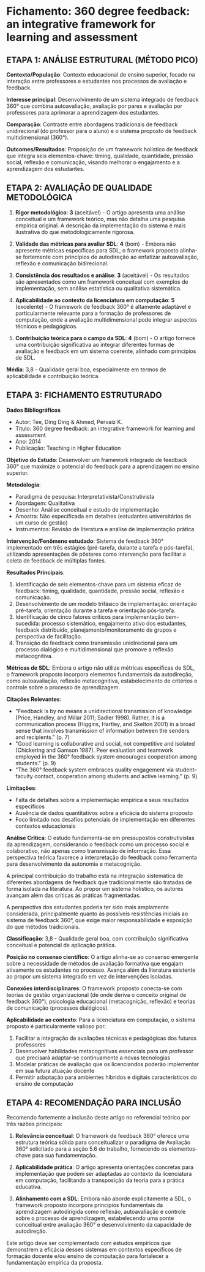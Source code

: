 # Fichamento: 360 degree feedback: an integrative framework for learning and assessment

## ETAPA 1: ANÁLISE ESTRUTURAL (MÉTODO PICO)

**Contexto/População**: Contexto educacional de ensino superior, focado na interação entre professores e estudantes nos processos de avaliação e feedback.

**Interesse principal**: Desenvolvimento de um sistema integrado de feedback 360° que combina autoavaliação, avaliação por pares e avaliação por professores para aprimorar a aprendizagem dos estudantes.

**Comparação**: Contraste entre abordagens tradicionais de feedback unidirecional (do professor para o aluno) e o sistema proposto de feedback multidimensional (360°).

**Outcomes/Resultados**: Proposição de um framework holístico de feedback que integra seis elementos-chave: timing, qualidade, quantidade, pressão social, reflexão e comunicação, visando melhorar o engajamento e a aprendizagem dos estudantes.

## ETAPA 2: AVALIAÇÃO DE QUALIDADE METODOLÓGICA

1. **Rigor metodológico**: **3** (aceitável) - O artigo apresenta uma análise conceitual e um framework teórico, mas não detalha uma pesquisa empírica original. A descrição da implementação do sistema é mais ilustrativa do que metodologicamente rigorosa.

2. **Validade das métricas para avaliar SDL**: **4** (bom) - Embora não apresente métricas específicas para SDL, o framework proposto alinha-se fortemente com princípios de autodireção ao enfatizar autoavaliação, reflexão e comunicação bidirecional.

3. **Consistência dos resultados e análise**: **3** (aceitável) - Os resultados são apresentados como um framework conceitual com exemplos de implementação, sem análise estatística ou qualitativa sistemática.

4. **Aplicabilidade ao contexto da licenciatura em computação**: **5** (excelente) - O framework de feedback 360° é altamente adaptável e particularmente relevante para a formação de professores de computação, onde a avaliação multidimensional pode integrar aspectos técnicos e pedagógicos.

5. **Contribuição teórica para o campo da SDL**: **4** (bom) - O artigo fornece uma contribuição significativa ao integrar diferentes formas de avaliação e feedback em um sistema coerente, alinhado com princípios de SDL.

**Média**: 3,8 - Qualidade geral boa, especialmente em termos de aplicabilidade e contribuição teórica.

## ETAPA 3: FICHAMENTO ESTRUTURADO

**Dados Bibliográficos**

- Autor: Tee, Ding Ding & Ahmed, Pervaiz K.
- Título: 360 degree feedback: an integrative framework for learning and assessment
- Ano: 2014
- Publicação: Teaching in Higher Education

**Objetivo do Estudo**: Desenvolver um framework integrado de feedback 360° que maximize o potencial do feedback para a aprendizagem no ensino superior.

**Metodologia**:

- Paradigma de pesquisa: Interpretativista/Construtivista
- Abordagem: Qualitativa
- Desenho: Análise conceitual e estudo de implementação
- Amostra: Não especificada em detalhes (estudantes universitários de um curso de gestão)
- Instrumentos: Revisão de literatura e análise de implementação prática

**Intervenção/Fenômeno estudado**: Sistema de feedback 360° implementado em três estágios (pré-tarefa, durante a tarefa e pós-tarefa), utilizando apresentações de pôsteres como intervenção para facilitar a coleta de feedback de múltiplas fontes.

**Resultados Principais**:

1. Identificação de seis elementos-chave para um sistema eficaz de feedback: timing, qualidade, quantidade, pressão social, reflexão e comunicação.
2. Desenvolvimento de um modelo trifásico de implementação: orientação pré-tarefa, orientação durante a tarefa e orientação pós-tarefa.
3. Identificação de cinco fatores críticos para implementação bem-sucedida: processo sistemático, engajamento ativo dos estudantes, feedback distribuído, planejamento/monitoramento de grupos e perspectiva de facilitação.
4. Transição do feedback como transmissão unidirecional para um processo dialógico e multidimensional que promove a reflexão metacognitiva.

**Métricas de SDL**: Embora o artigo não utilize métricas específicas de SDL, o framework proposto incorpora elementos fundamentais da autodireção, como autoavaliação, reflexão metacognitiva, estabelecimento de critérios e controle sobre o processo de aprendizagem.

**Citações Relevantes**:

- "Feedback is by no means a unidirectional transmission of knowledge (Price, Handley, and Millar 2011; Sadler 1998). Rather, it is a communication process (Higgins, Hartley, and Skelton 2001) in a broad sense that involves transmission of information between the senders and recipients." (p. 7)
- "Good learning is collaborative and social, not competitive and isolated (Chickering and Gamson 1987). Peer evaluation and teamwork employed in the 360° feedback system encourages cooperation among students." (p. 9)
- "The 360° feedback system embraces quality engagement via student–faculty contact, cooperation among students and active learning." (p. 9)

**Limitações**:

- Falta de detalhes sobre a implementação empírica e seus resultados específicos
- Ausência de dados quantitativos sobre a eficácia do sistema proposto
- Foco limitado nos desafios potenciais de implementação em diferentes contextos educacionais

**Análise Crítica**:
O estudo fundamenta-se em pressupostos construtivistas da aprendizagem, considerando o feedback como um processo social e colaborativo, não apenas como transmissão de informação. Essa perspectiva teórica favorece a interpretação do feedback como ferramenta para desenvolvimento da autonomia e metacognição.

A principal contribuição do trabalho está na integração sistemática de diferentes abordagens de feedback que tradicionalmente são tratadas de forma isolada na literatura. Ao propor um sistema holístico, os autores avançam além das críticas às práticas fragmentadas.

A perspectiva dos estudantes poderia ter sido mais amplamente considerada, principalmente quanto às possíveis resistências iniciais ao sistema de feedback 360°, que exige maior responsabilidade e exposição do que métodos tradicionais.

**Classificação**: 3,8 - Qualidade geral boa, com contribuição significativa conceitual e potencial de aplicação prática.

**Posição no consenso científico**: O artigo alinha-se ao consenso emergente sobre a necessidade de métodos de avaliação formativa que engajam ativamente os estudantes no processo. Avança além da literatura existente ao propor um sistema integrado em vez de intervenções isoladas.

**Conexões interdisciplinares**: O framework proposto conecta-se com teorias de gestão organizacional (de onde deriva o conceito original de feedback 360°), psicologia educacional (metacognição, reflexão) e teorias de comunicação (processos dialógicos).

**Aplicabilidade ao contexto**: Para a licenciatura em computação, o sistema proposto é particularmente valioso por:

1. Facilitar a integração de avaliações técnicas e pedagógicas dos futuros professores
2. Desenvolver habilidades metacognitivas essenciais para um professor que precisará adaptar-se continuamente a novas tecnologias
3. Modelar práticas de avaliação que os licenciandos poderão implementar em sua futura atuação docente
4. Permitir adaptação para ambientes híbridos e digitais característicos do ensino de computação

## ETAPA 4: RECOMENDAÇÃO PARA INCLUSÃO

Recomendo fortemente a inclusão deste artigo no referencial teórico por três razões principais:

1. **Relevância conceitual**: O framework de feedback 360° oferece uma estrutura teórica sólida para conceitualizar o paradigma de Avaliação 360° solicitado para a seção 5.6 do trabalho, fornecendo os elementos-chave para sua fundamentação.

2. **Aplicabilidade prática**: O artigo apresenta orientações concretas para implementação que podem ser adaptadas ao contexto da licenciatura em computação, facilitando a transposição da teoria para a prática educativa.

3. **Alinhamento com a SDL**: Embora não aborde explicitamente a SDL, o framework proposto incorpora princípios fundamentais da aprendizagem autodirigida como reflexão, autoavaliação e controle sobre o processo de aprendizagem, estabelecendo uma ponte conceitual entre avaliação 360° e desenvolvimento da capacidade de autodireção.

Este artigo deve ser complementado com estudos empíricos que demonstrem a eficácia desses sistemas em contextos específicos de formação docente e/ou ensino de computação para fortalecer a fundamentação empírica da proposta.
